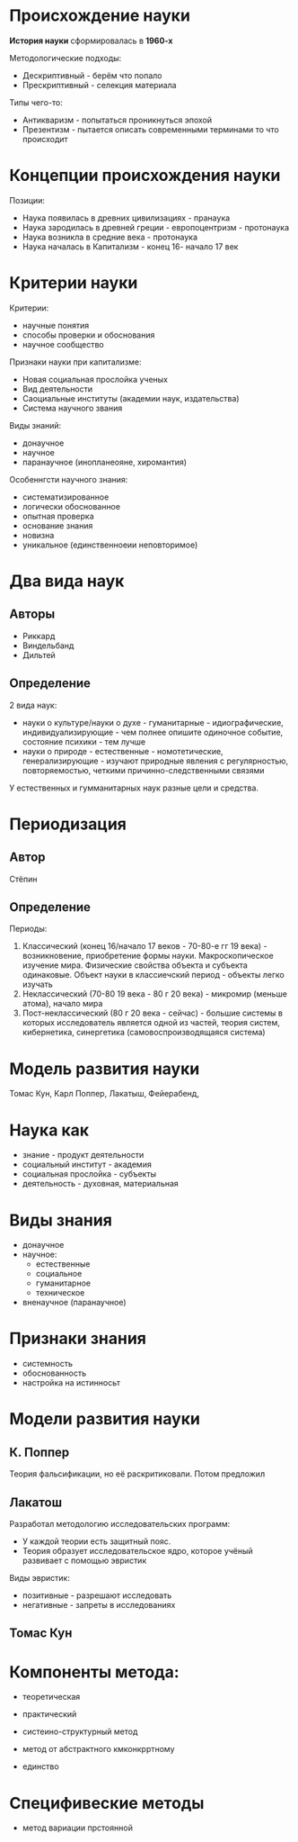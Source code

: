 #                   Происхождение науки

**История науки** сформировалась в **1960-х**

Методологические подходы:
- Дескриптивный - берём что попало
- Прескриптивный - селекция материала

Типы чего-то:
- Антикваризм - попытаться проникнуться эпохой
- Презентизм - пытается описать современными терминами то что происходит

#                 Концепции происхождения науки

Позиции:
- Наука появилась в древних цивилизациях - пранаука
- Наука зародилась в древней греции - европоцентризм - протонаука
- Наука возникла в средние века - протонаука
- Наука началась в Капитализм - конец 16- начало 17 век

#                   Критерии науки

Критерии:
- научные понятия
- способы проверки и обоснования
- научное сообщество

Признаки науки при капитализме:
- Новая социальная прослойка ученых
- Вид деятельности
- Саоциальные институты (академии наук, издательства)
- Система научного звания


Виды знаний:
- донаучное
- научное
- паранаучное (инопланеояне, хиромантия)

Особеннгсти научного знания:
- систематизированное
- логически обоснованное
- опытная проверка
- основание знания
- новизна
- уникальное (единственноеии неповторимое)

#    Два вида наук

## Авторы

- Риккард
- Виндельбанд
- Дильтей

## Определение

2 вида наук:
- науки о культуре/науки о духе - гуманитарные - идиографические, индивидуализирующие - чем полнее опишите одиночное событие, состояние психики - тем лучше
- науки о природе -  естественные - номотетические, генерализирующие - изучают природные явления с регулярностью, повторяемостью, четкими причинно-следственными связями

У естественных и гумманитарных наук разные цели и  средства.

# Периодизация

## Автор

Стёпин

## Определение

Периоды:
1. Классический (конец 16/начало 17 веков - 70-80-е гг 19 века) - возникновение, приобретение формы науки. Макроскопическое изучение мира. Физические свойства объекта и субъекта одинаковые. Объект науки в классиечский период - объекты легко изучать
2. Неклассический (70-80 19 века - 80 г 20 века) - микромир (меньше атома), начало мира
3. Пост-неклассический (80 г 20 века - сейчас) - большие системы в которых исследователь является одной из частей, теория систем, кибернетика, синергетика (самовоспроизводящаяся система)

# Модель развития науки

Томас Кун, Карл Поппер, Лакатыш, Фейерабенд,

# Наука как
- знание - продукт деятельности
- социальный институт - академия
- социальная прослойка - субъекты
- деятельность - духовная, материальная

# Виды знания

- донаучное
- научное:
	- естественные
	- социальное
	- гуманитарное
	- техническое
- вненаучное (паранаучное)

#                   Признаки знания

- системность
- обоснованность
- настройка на истинносьт

#                   Модели развития науки

##                  К. Поппер

Теория фальсификации, но её раскритиковали.
Потом предложил 

##                  Лакатош

Разработал методологию исследовательских программ:
- У каждой теории есть защитный пояс.
- Теория образует исследовательское ядро, которое учёный развивает с помощью эвристик

Виды эвристик:
- позитивные - разрешают исследовать
- негативные - запреты в исследованиях

##                  Томас Кун

# Компоненты метода:

- теоретическая
- практический

- систеино-структурный метод
- метод от абстрактного кмконкрртному
- единство 

# Специфивеские методы

- метод вариации прстоянной